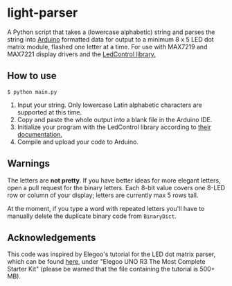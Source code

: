 # light-parser
A Python script that takes a (lowercase alphabetic) string and parses the string into [Arduino](http://arduino.cc) formatted data for output to a minimum 8 x 5 LED dot matrix module, flashed one letter at a time. For use with MAX7219 and MAX7221 display drivers and the [LedControl library.](https://github.com/wayoda/LedControl) 

How to use
----------
```
$ python main.py
```
1. Input your string. Only lowercase Latin alphabetic characters are supported at this time.
2. Copy and paste the whole output into a blank file in the Arduino IDE.
3. Initialize your program with the LedControl library according to [their documentation.](http://wayoda.github.io/LedControl/pages/software)
4. Compile and upload your code to Arduino.

Warnings
--------
The letters are **not pretty**. If you have better ideas for more elegant letters, open a pull request for the binary letters. Each 8-bit value covers one 8-LED row or column of your display; letters are currently max 5 rows tall.

At the moment, if you type a word with repeated letters you'll have to manually delete the duplicate binary code from ```BinaryDict```.

Acknowledgements
----------------
This code was inspired by Elegoo's tutorial for the LED dot matrix parser, which can be found [here](http://www.elegoo.com/download/), under "Elegoo UNO R3 The Most Complete Starter Kit" (please be warned that the file containing the tutorial is 500+ MB).







